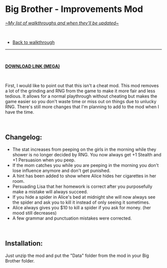 # Big Brother - Improvements Mod
[*\~My list of walkthroughs and when they'll be updated\~*](https://www.patreon.com/maimlain)

<br>

- [Back to walkthrough](https://maim-lain.github.io/bigbrother/)
 
---

<br>

[**DOWNLOAD LINK (MEGA)**]()

<br>

First, I would like to point out that this isn't a cheat mod. This mod removes a lot of the grinding and RNG from the game to make it more fair and less tedious. It allows for a normal playthrough without cheating but makes the game easier so you don't waste time or miss out on things due to unlucky RNG. There's still more changes that I'm planning to add to the mod when I have the time.

<br>

## Changelog:
- The stat increases from peeping on the girls in the morning while they shower is no longer decided by RNG. You now always get +1 Stealth and +1 Persuasion when you peep.
- If the mom catches you while you are peeping in the morning you don't lose influence anymore and don't get punished.
- A hint has been added to show where Alice hides her cigarettes in her room.
- Persuading Lisa that her homework is correct after you purposefully make a mistake will always succeed.
- If you hide a spider in Alice's bed at midnight she will now always see the spider and ask you to kill it instead of only seeing it sometimes.
- Alice always gives you $10 to kill a spider if you ask for money. (her mood still decreases)
- A few grammar and punctuation mistakes were corrected.

<br>

## Installation:
Just unzip the mod and put the "Data" folder from the mod in your Big Brother folder.

<!--- tells you where alice cigs are (probs dont need?) --->
